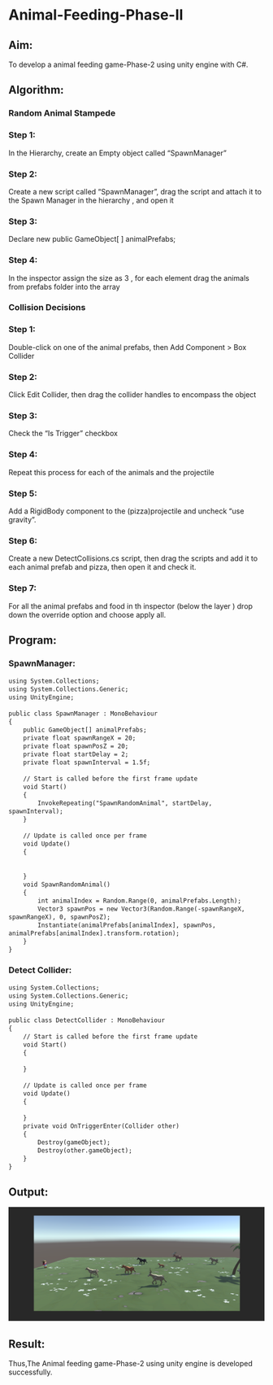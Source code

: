 # Animal-Feeding-Phase-II

## Aim:
To develop a animal feeding game-Phase-2 using unity engine with C#.

## Algorithm:
### Random Animal Stampede
### Step 1: 
In the Hierarchy, create an Empty object called “SpawnManager”
### Step 2: 
Create a new script called “SpawnManager”, drag the script and attach it to the Spawn Manager in the hierarchy , and open it
### Step 3: 
Declare new public GameObject[ ] animalPrefabs;
### Step 4: 
In the inspector assign the size as 3 , for each element drag the animals from prefabs folder into the array

### Collision Decisions
### Step 1: 
Double-click on one of the animal prefabs, then Add Component > Box Collider
### Step 2: 
Click Edit Collider, then drag the collider handles to encompass the object
### Step 3: 
Check the “Is Trigger” checkbox
### Step 4: 
Repeat this process for each of the animals and the projectile
### Step 5: 
Add a RigidBody component to the (pizza)projectile and uncheck “use gravity”.
### Step 6: 
Create a new DetectCollisions.cs script, then drag the scripts and add it to each animal prefab and pizza, then open it and check it.
### Step 7: 
For all the animal prefabs and food in th inspector (below the  layer ) drop down the override option and choose apply all.

## Program:

### SpawnManager:
```
using System.Collections;
using System.Collections.Generic;
using UnityEngine;

public class SpawnManager : MonoBehaviour
{
    public GameObject[] animalPrefabs;
    private float spawnRangeX = 20;
    private float spawnPosZ = 20;
    private float startDelay = 2;
    private float spawnInterval = 1.5f;

    // Start is called before the first frame update
    void Start()
    {
        InvokeRepeating("SpawnRandomAnimal", startDelay, spawnInterval);
    }

    // Update is called once per frame
    void Update()
    {


    }
    void SpawnRandomAnimal()
    {
        int animalIndex = Random.Range(0, animalPrefabs.Length);
        Vector3 spawnPos = new Vector3(Random.Range(-spawnRangeX, spawnRangeX), 0, spawnPosZ);
        Instantiate(animalPrefabs[animalIndex], spawnPos, animalPrefabs[animalIndex].transform.rotation);
    }
}

```

### Detect Collider:

```
using System.Collections;
using System.Collections.Generic;
using UnityEngine;

public class DetectCollider : MonoBehaviour
{
    // Start is called before the first frame update
    void Start()
    {
        
    }

    // Update is called once per frame
    void Update()
    {
        
    }
    private void OnTriggerEnter(Collider other)
    {
        Destroy(gameObject);
        Destroy(other.gameObject);
    }
}

```

## Output:
![output](s2.png)
## Result:
Thus,The Animal feeding game-Phase-2 using unity engine is developed successfully.
